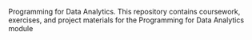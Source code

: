 Programming for Data Analytics.
This repository contains coursework, exercises, and project materials for the Programming for Data Analytics module
